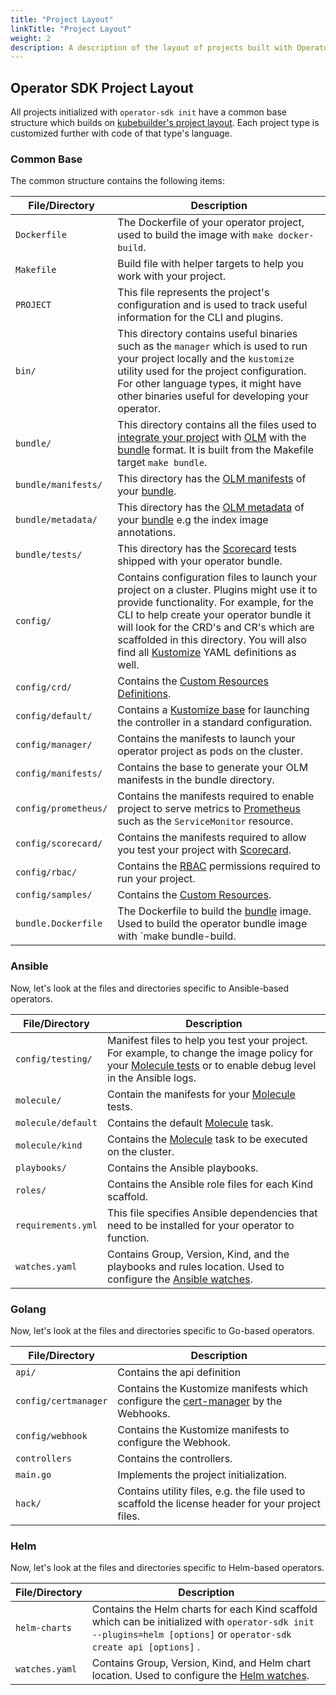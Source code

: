```yaml
---
title: "Project Layout"
linkTitle: "Project Layout"
weight: 2
description: A description of the layout of projects built with Operator SDK
---
```


## Operator SDK Project Layout

All projects initialized with `operator-sdk init` have a common base structure which builds on [kubebuilder's project layout][kb-whats in-a-basic-project?]. Each project type is customized further with code of that type's language.

### Common Base

The common structure contains the following items:

| File/Directory | Description | 
| ------ | ----- |
| `Dockerfile` | The Dockerfile of your operator project, used to build the image with `make docker-build`. |
| `Makefile` | Build file with helper targets to help you work with your project. |
| `PROJECT` | This file represents the project's configuration and is used to track useful information for the CLI and plugins. |
| `bin/` | This directory contains useful binaries such as the `manager` which is used to run your project locally and  the `kustomize` utility used for the project configuration. For other language types, it might have other binaries useful for developing your operator. |
| `bundle/` | This directory contains all the files used to [integrate your project][olm-integrate] with [OLM][olm] with the [bundle][bundle] format. It is built from the Makefile target `make bundle`. |
| `bundle/manifests/` | This directory has the [OLM manifests][olm-manifests] of your [bundle][bundle]. |
| `bundle/metadata/`  | This directory has the [OLM metadata][olm-metadata] of your [bundle][bundle] e.g the index image annotations. |
| `bundle/tests/` | This directory has the [Scorecard][scorecard] tests shipped with your operator bundle. |
| `config/` | Contains configuration files to launch your project on a cluster. Plugins might use it to provide functionality. For example, for the CLI  to help create your operator bundle it will look for the CRD's and CR's which are scaffolded in this directory. You will also find all [Kustomize][Kustomize] YAML definitions as well. |
| `config/crd/` | Contains the [Custom Resources Definitions][k8s-crd-doc]. |
| `config/default/` | Contains a [Kustomize base][kustomize-base] for launching the controller in a standard configuration. |
| `config/manager/` | Contains the manifests to launch your operator project as pods on the cluster. |
| `config/manifests/` | Contains the base to generate your OLM manifests in the bundle directory. |
| `config/prometheus/` | Contains the manifests required to enable project to serve metrics to [Prometheus][kb-metrics] such as the `ServiceMonitor` resource. |
| `config/scorecard/` | Contains the manifests required to allow you test your project with [Scorecard][scorecard]. |
| `config/rbac/` | Contains the [RBAC][k8s-rbac] permissions required to run your project. |
| `config/samples/` | Contains the [Custom Resources][k8s-cr-doc]. |
| `bundle.Dockerfile` |  The Dockerfile to build the [bundle][bundle] image. Used to build the operator bundle image with `make bundle-build. |

### Ansible

Now, let's look at the files and directories specific to Ansible-based operators.

| File/Directory | Description | 
| ------ | ----- |
|`config/testing/` | Manifest files to help you test your project. For example, to change the image policy for your [Molecule tests][ansible-test-guide] or to enable debug level in the Ansible logs. |
|`molecule/` | Contain the manifests for your [Molecule][molecule] tests. |
|`molecule/default` | Contains the default [Molecule][molecule] task. |
|`molecule/kind` | Contains the [Molecule][molecule] task to be executed on the cluster. |
|`playbooks/` | Contains the Ansible playbooks.|
|`roles/` | Contains the Ansible role files for each Kind scaffold. |
|`requirements.yml` | This file specifies Ansible dependencies that need to be installed for your operator to function. |
|`watches.yaml` | Contains Group, Version, Kind, and the playbooks and rules location. Used to configure the [Ansible watches][ansible-watches]. |

### Golang 

Now, let's look at the files and directories specific to Go-based operators.

| File/Directory | Description |
| ------ | ----- |
|`api/` | Contains the api definition |
|`config/certmanager` |  Contains the Kustomize manifests which configure the [cert-manager][cert-manager] by the Webhooks. |
|`config/webhook` | Contains the Kustomize manifests to configure the Webhook. |
|`controllers` |  Contains the controllers. |
|`main.go` | Implements the project initialization. |
| `hack/` | Contains utility files, e.g. the file used to scaffold the license header for your project files. |

### Helm 

Now, let's look at the files and directories specific to Helm-based operators.

| File/Directory | Description | 
| ------ | ----- |
|`helm-charts` | Contains the Helm charts for each Kind scaffold which can be initialized with `operator-sdk init --plugins=helm [options]` or `operator-sdk create api [options]` . |
|`watches.yaml` | Contains Group, Version, Kind, and Helm chart location. Used to configure the [Helm watches][helm-watches]. |

[kb-whats in-a-basic-project?]: https://book.kubebuilder.io/cronjob-tutorial/basic-project.html
[olm]: https://github.com/operator-framework/operator-lifecycle-manager
[Kustomize]: https://github.com/kubernetes-sigs/kustomize
[kustomize-base]: https://github.com/operator-framework/operator-sdk/blob/v1.4.2/testdata/go/v3/memcached-operator/config/default/kustomization.yaml
[kb-metrics]: https://book.kubebuilder.io/reference/metrics.html
[k8s-rbac]: https://kubernetes.io/docs/reference/access-authn-authz/rbac/
[k8s-cr-doc]: https://kubernetes.io/docs/concepts/extend-kubernetes/api-extension/custom-resources/#custom-resources
[k8s-crd-doc]: https://kubernetes.io/docs/tasks/extend-kubernetes/custom-resources/custom-resource-definitions/
[scorecard]: /docs/advanced-topics/scorecard/
[olm-integrate]: /docs/olm-integration/
[olm-manifests]: https://github.com/operator-framework/operator-registry/tree/v1.5.3#manifest-format  
[olm-metadata]: https://github.com/operator-framework/operator-registry/blob/v1.16.1/docs/design/operator-bundle.md#bundle-manifest-format
[bundle]:https://github.com/operator-framework/operator-registry/blob/v1.16.1/docs/design/operator-bundle.md
[molecule]: https://molecule.readthedocs.io/en/latest/
[ansible-watches]: /docs/building-operators/ansible/reference/watches
[ansible-test-guide]: /docs/building-operators/ansible/testing-guide
[helm-watches]: /docs/building-operators/helm/reference/watches
[cert-manager]: https://cert-manager.io/docs/